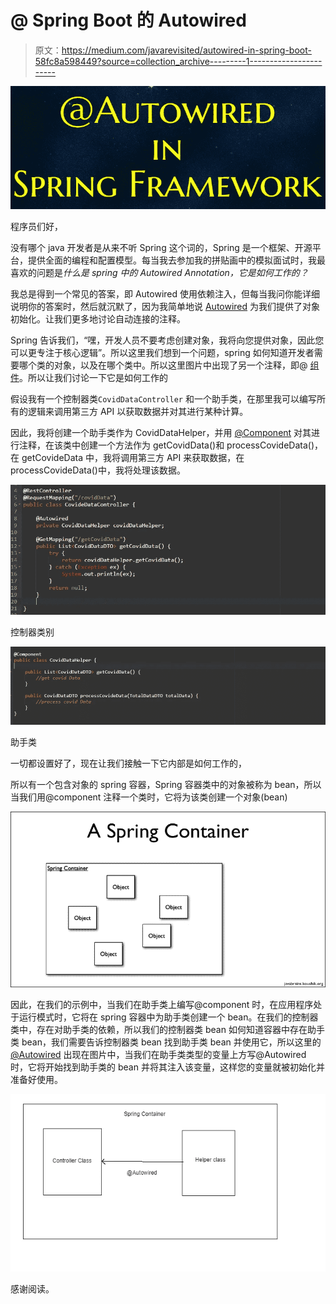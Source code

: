 # @ Spring Boot 的 Autowired

> 原文：<https://medium.com/javarevisited/autowired-in-spring-boot-58fc8a598449?source=collection_archive---------1----------------------->

![](img/71f6b5221a5cd3abaf2b93cef1ce1f9f.png)

程序员们好，

没有哪个 java 开发者是从来不听 Spring 这个词的，Spring 是一个框架、开源平台，提供全面的编程和配置模型。每当我去参加我的拼贴画中的模拟面试时，我最喜欢的问题是*什么是 spring 中的 Autowired Annotation，它是如何工作的？*

我总是得到一个常见的答案，即 Autowired 使用依赖注入，但每当我问你能详细说明你的答案时，然后就沉默了，因为我简单地说 [Autowired](https://www.java67.com/2019/04/top-10-spring-mvc-and-rest-annotations-examples-java.html) 为我们提供了对象初始化。让我们更多地讨论自动连接的注释。

Spring 告诉我们，“嘿，开发人员不要考虑创建对象，我将向您提供对象，因此您可以更专注于核心逻辑”。所以这里我们想到一个问题，spring 如何知道开发者需要哪个类的对象，以及在哪个类中。所以这里图片中出现了另一个注释，即@ [组件](https://medium.com/u/10d5315e4bc5?source=post_page-----58fc8a598449--------------------------------)。所以让我们讨论一下它是如何工作的

假设我有一个控制器类`CovidDataController` 和一个助手类，在那里我可以编写所有的逻辑来调用第三方 API 以获取数据并对其进行某种计算。

因此，我将创建一个助手类作为 CovidDataHelper，并用 [@Component](https://javarevisited.blogspot.com/2017/11/difference-between-component-service.html) 对其进行注释，在该类中创建一个方法作为 getCovidData()和 processCovideData()，在 getCovideData 中，我将调用第三方 API 来获取数据，在 processCovideData()中，我将处理该数据。

[![](img/0867d4543d3bd3c86fc765a15bddeb1e.png)](https://medium.com/javarevisited/10-advanced-spring-boot-courses-for-experienced-java-developers-5e57606816bd?source=collection_home---4------0-----------------------)

控制器类别

[![](img/d4adb70df40b2b2ae81cc31928a62fea.png)](https://medium.com/javarevisited/10-free-spring-boot-tutorials-and-courses-for-java-developers-53dfe084587e?source=collection_home---4------7-----------------------)

助手类

一切都设置好了，现在让我们接触一下它内部是如何工作的，

所以有一个包含对象的 spring 容器，Spring 容器类中的对象被称为 bean，所以当我们用@component 注释一个类时，它将为该类创建一个对象(bean)

[![](img/9e63386831080553b2071b620cb670f3.png)](https://javarevisited.blogspot.com/2017/06/how-spring-mvc-framework-works-web-flow.html)

因此，在我们的示例中，当我们在助手类上编写@component 时，在应用程序处于运行模式时，它将在 spring 容器中为助手类创建一个 bean。在我们的控制器类中，存在对助手类的依赖，所以我们的控制器类 bean 如何知道容器中存在助手类 bean，我们需要告诉控制器类 bean 找到助手类 bean 并使用它，所以这里的 [@Autowired](https://www.java67.com/2018/11/top-10-spring-framework-annotations-for-java-developers.html) 出现在图片中，当我们在助手类类型的变量上方写@Autowired 时，它将开始找到助手类的 bean 并将其注入该变量，这样您的变量就被初始化并准备好使用。

[![](img/34df0e88a9889d5936e6383fd1ac6eed.png)](https://medium.com/javarevisited/top-5-books-and-courses-to-learn-restful-web-services-in-java-using-spring-mvc-and-spring-boot-79ec4b351d12)

感谢阅读。